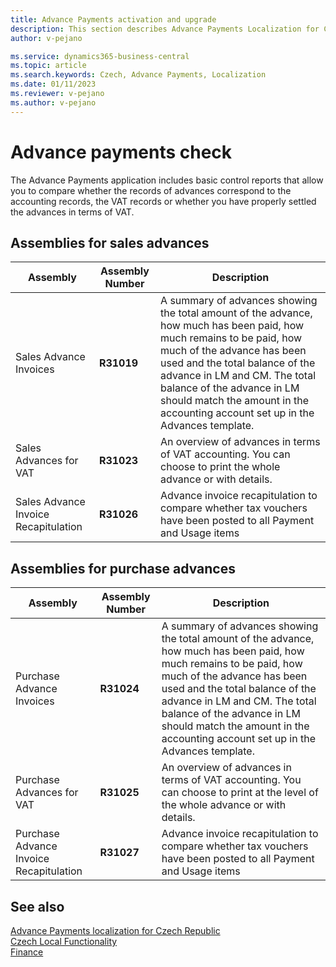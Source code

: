 ```yaml
---
title: Advance Payments activation and upgrade
description: This section describes Advance Payments Localization for Czech extension functionality.
author: v-pejano

ms.service: dynamics365-business-central
ms.topic: article
ms.search.keywords: Czech, Advance Payments, Localization
ms.date: 01/11/2023
ms.reviewer: v-pejano
ms.author: v-pejano
---
```


# Advance payments check

The Advance Payments application includes basic control reports that allow you to compare whether the records of advances correspond to the accounting records, the VAT records or whether you have properly settled the advances in terms of VAT.

## Assemblies for sales advances

|Assembly|Assembly Number|Description|
|-|-|-|
|Sales Advance Invoices |**R31019**|A summary of advances showing the total amount of the advance, how much has been paid, how much remains to be paid, how much of the advance has been used and the total balance of the advance in LM and CM. The total balance of the advance in LM should match the amount in the accounting account set up in the Advances template.
|Sales Advances for VAT|**R31023**|An overview of advances in terms of VAT accounting. You can choose to print the whole advance or with details.
|Sales Advance Invoice Recapitulation|**R31026**| Advance invoice recapitulation to compare whether tax vouchers have been posted to all Payment and Usage items

## Assemblies for purchase advances

|Assembly|Assembly Number|Description|
|-|-|-|
|Purchase Advance Invoices |**R31024**|A summary of advances showing the total amount of the advance, how much has been paid, how much remains to be paid, how much of the advance has been used and the total balance of the advance in LM and CM. The total balance of the advance in LM should match the amount in the accounting account set up in the Advances template.
|Purchase Advances for VAT|**R31025**|An overview of advances in terms of VAT accounting. You can choose to print at the level of the whole advance or with details.
|Purchase Advance Invoice Recapitulation|**R31027**| Advance invoice recapitulation to compare whether tax vouchers have been posted to all Payment and Usage items

## See also

[Advance Payments localization for Czech Republic](ui-extensions-advance-payments-localization-cz.md)  
[Czech Local Functionality](czech-local-functionality.md)  
[Finance](../../finance.md)
